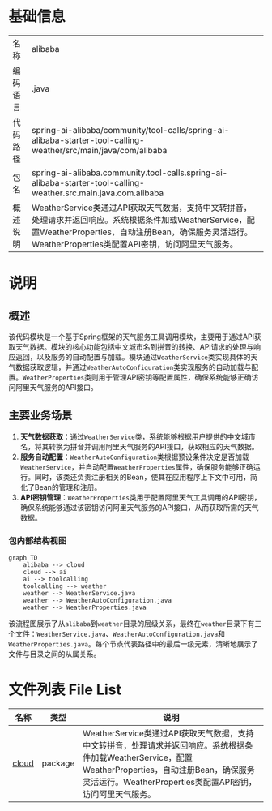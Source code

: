 # 基础信息

|      |      |
|------|------|
| 名称 | alibaba |
| 编码语言 | .java |
| 代码路径 | spring-ai-alibaba/community/tool-calls/spring-ai-alibaba-starter-tool-calling-weather/src/main/java/com/alibaba |
| 包名 | spring-ai-alibaba.community.tool-calls.spring-ai-alibaba-starter-tool-calling-weather.src.main.java.com.alibaba |
| 概述说明 | WeatherService类通过API获取天气数据，支持中文转拼音，处理请求并返回响应。系统根据条件加载WeatherService，配置WeatherProperties，自动注册Bean，确保服务灵活运行。WeatherProperties类配置API密钥，访问阿里天气服务。 |

# 说明

## 概述
该代码模块是一个基于Spring框架的天气服务工具调用模块，主要用于通过API获取天气数据。模块的核心功能包括中文城市名到拼音的转换、API请求的处理与响应返回，以及服务的自动配置与加载。模块通过`WeatherService`类实现具体的天气数据获取逻辑，并通过`WeatherAutoConfiguration`类实现服务的自动加载与配置。`WeatherProperties`类则用于管理API密钥等配置属性，确保系统能够正确访问阿里天气服务的API接口。

## 主要业务场景
1. **天气数据获取**：通过`WeatherService`类，系统能够根据用户提供的中文城市名，将其转换为拼音并调用阿里天气服务的API接口，获取相应的天气数据。
2. **服务自动配置**：`WeatherAutoConfiguration`类根据预设条件决定是否加载`WeatherService`，并自动配置`WeatherProperties`属性，确保服务能够正确运行。同时，该类还负责注册相关的Bean，使其在应用程序上下文中可用，简化了Bean的管理和注册。
3. **API密钥管理**：`WeatherProperties`类用于配置阿里天气工具调用的API密钥，确保系统能够通过该密钥访问阿里天气服务的API接口，从而获取所需的天气数据。


### 包内部结构视图

```mermaid
graph TD
    alibaba --> cloud
    cloud --> ai
    ai --> toolcalling
    toolcalling --> weather
    weather --> WeatherService.java
    weather --> WeatherAutoConfiguration.java
    weather --> WeatherProperties.java
```

该流程图展示了从`alibaba`到`weather`目录的层级关系，最终在`weather`目录下有三个文件：`WeatherService.java`、`WeatherAutoConfiguration.java`和`WeatherProperties.java`。每个节点代表路径中的最后一级元素，清晰地展示了文件与目录之间的从属关系。

# 文件列表 File List

| 名称   | 类型  | 说明 |
|-------|------|-------------|
| [cloud](cloud/_module.md) | package | WeatherService类通过API获取天气数据，支持中文转拼音，处理请求并返回响应。系统根据条件加载WeatherService，配置WeatherProperties，自动注册Bean，确保服务灵活运行。WeatherProperties类配置API密钥，访问阿里天气服务。 |


